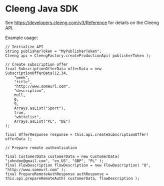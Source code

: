 Cleeng Java SDK
===============

See https://developers.cleeng.com/v3/Reference for details on the Cleeng API.

Example usage:

	// Initialize API
	String publisherToken = "MyPublisherToken";
	Cleeng api = CleengFactory.createProductionApi( publisherToken );

	// Create subscription offer
    final SubscriptionOfferData offerData = new SubscriptionOfferData(12.34,
		"week",
		"title",
		"http://www.someurl.com",
		"description",
		null,
		0,
		9,
		Arrays.asList("Sport"),
		true,
		"whitelist",
		Arrays.asList("PL", "DE")
    );

    final OfferResponse response = this.api.createSubscriptionOffer( offerData );

	// Prepare remote authentication

	final CustomerData customerData = new CustomerData( "johndoe@gmail.com", "en_US", "GBP", "PL" );
    final FlowDescription flowDescription = new FlowDescription( "8", "http://www.someurl.com" );
    final PrepareRemoteAuthResponse authResponse = this.api.prepareRemoteAuth( customerData, flowDescription );
